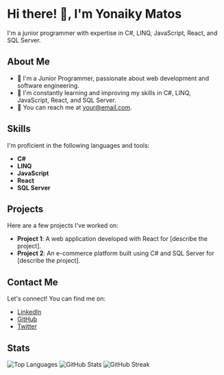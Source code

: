 <h1>Hi there! 👋, I'm Yonaiky Matos</h1>

<p>I'm a junior programmer with expertise in C#, LINQ, JavaScript, React, and SQL Server.</p>

<h2>About Me</h2>
<ul>
  <li>💼 I'm a Junior Programmer, passionate about web development and software engineering.</li>
  <li>🌱 I'm constantly learning and improving my skills in C#, LINQ, JavaScript, React, and SQL Server.</li>
  <li>📧 You can reach me at <a href="mailto:your@email.com">your@email.com</a>.</li>
</ul>

<h2>Skills</h2>
<p>I'm proficient in the following languages and tools:</p>
<ul>
  <li><strong>C#</strong></li>
  <li><strong>LINQ</strong></li>
  <li><strong>JavaScript</strong></li>
  <li><strong>React</strong></li>
  <li><strong>SQL Server</strong></li>
</ul>

<h2>Projects</h2>
<p>Here are a few projects I've worked on:</p>
<ul>
  <li><strong>Project 1</strong>: A web application developed with React for [describe the project].</li>
  <li><strong>Project 2</strong>: An e-commerce platform built using C# and SQL Server for [describe the project].</li>
</ul>

<h2>Contact Me</h2>
<p>Let's connect! You can find me on:</p>
<ul>
  <li><a href="https://www.linkedin.com/in/yourusername">LinkedIn</a></li>
  <li><a href="https://github.com/yourusername">GitHub</a></li>
  <li><a href="https://twitter.com/yourusername">Twitter</a></li>
</ul>

<h2>Stats</h2>
<img src="https://github-readme-stats.vercel.app/api/top-langs/?username=yourusername&show_icons=true&locale=en&bg_color=0d1117&text_color=ffffff&layout=compact" alt="Top Languages">

<img src="https://github-readme-stats.vercel.app/api/?username=yourusername&show_icons=true&locale=en&bg_color=0d1117&text_color=ffffff&repo=your-repo-name" alt="GitHub Stats">

<img src="https://github-readme-streak-stats.herokuapp.com/?user=yourusername&theme=dark&background=0d1117&date_format=M%20j%5B%2C%20Y%5D" alt="GitHub Streak">
